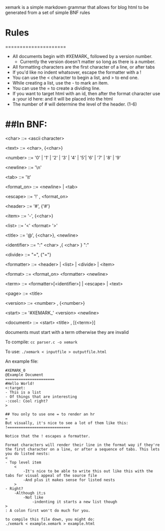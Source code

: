 
xemark is a simple markdown grammar that allows for blog html to be generated from a set of simple BNF rules


# Rules
=====================

- All documents begin with #XEMARK_ followed by a version number.
	- Currently the version doesn't matter so long as there is a number.
- All formatting characters are the first character of a line, or after tabs
- If you'd like no indent whatsover, escape the formatter with a !
- You can use the < character to begin a list, and > to end one.
- While creating a list, use the - to mark an item.
- You can use the = to create a dividing line.
- If you want to target html with an id, then after the format character use a :your id here: and it will be placed into the html
- The number of # will determine the level of the header. (1-6)


##In BNF:
======================

<p>
 &lt;char&gt; ::= &lt;ascii character&gt;</p>
<p>
 &lt;text&gt; ::= &lt;char&gt;, {&lt;char&gt;}</p>
<p>
 &lt;number&gt; ::= '0' | '1' | '2' | '3' | '4' | '5'| '6' | '7' | '8' | '9' </p>
<p>
 &lt;newline&gt; ::= '\n'</p>
<p>
 &lt;tab&gt; ::= '\t'</p>
<p>
 &lt;format_on&gt; ::= &lt;newline&gt; | &lt;tab&gt;</p>
<p>
 &lt;escape&gt; ::= '!' , &lt;format_on&gt;</p>
<p>
 &lt;header&gt; ::= '#', {'#'}</p>
<p>
 &lt;item&gt; ::= '-', {&lt;char&gt;}</p>
<p>
 &lt;list&gt; ::= '&lt;' &lt;format&gt; '&gt;'</p>
<p>
 &lt;title&gt; ::= '@', {&lt;char&gt;}, &lt;newline&gt;</p>
<p>
 &lt;identifier&gt; ::= ":" &lt;char&gt; ,{ &lt;char&gt; } ":"</p>
<p>
 &lt;divide&gt; ::= "=", {"="}</p>
<p>
 &lt;formatter&gt; ::= &lt;header&gt; | &lt;list&gt; |  &lt;divide&gt; | &lt;item&gt;</p>
<p>
 &lt;format&gt; ::= &lt;format_on&gt; &lt;formatter&gt; &lt;newline&gt;</p>
<p>
 &lt;term&gt; ::= &lt;formatter&gt;[&lt;identifier&gt;] | &lt;escape&gt; | &lt;text&gt;</p>
<p>
 &lt;page&gt; ::= &lt;title&gt; </p>
<p>
 &lt;version&gt; ::= &lt;number&gt; , {&lt;number&gt;}</p>
<p>
 &lt;start&gt; ::= '#XEMARK_' &lt;version&gt; &lt;newline&gt;</p>
<p>
 &lt;document&gt; ::= &lt;start&gt; &lt;title&gt; , [{&lt;term&gt;}]</p>
<p>
</p>



documents must start with a <start> term otherwise they are invalid

To compile:
`cc parser.c -o xemark`

To use:
`./xemark < inputfile > outputfile.html`

An example file:
```
#XEMARK_0
@Example Document
======================
#Hello World! 
<:target:
- This is a list
- Of things that are interesting
-:cool: Cool right?
>

## You only to use one = to render an hr
=
But visually, it's nice to see a lot of them like this:
!============================

Notice that the ! escapes a formatter.

Format characters will render their line in the format way if they're the first character on a line, or after a sequence of tabs. This lets you do listed nests:
<
- Top level item
	<
		-It's nice to be able to write this out like this with the tabs for visual appeal of the source file
		-And plus it makes sense for listed nests
	>
- Right?
	-Although it;s
		-Not like
			-indenting it starts a new list though
>
: A colon first won't do much for you.

to compile this file down, you might do:
./xemark < example.xemark > example.html

```

